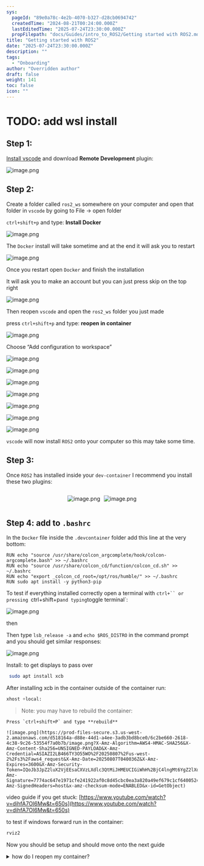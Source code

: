 ```yaml
---
sys:
  pageId: "89e0a78c-4e2b-4070-b327-d28cb0694742"
  createdTime: "2024-08-21T00:24:00.000Z"
  lastEditedTime: "2025-07-24T23:30:00.000Z"
  propFilepath: "docs/Guides/intro_to_ROS2/Getting started with ROS2.md"
title: "Getting started with ROS2"
date: "2025-07-24T23:30:00.000Z"
description: ""
tags:
  - "Onboarding"
author: "Overridden author"
draft: false
weight: 141
toc: false
icon: ""
---
```


# TODO: add wsl install

## Step 1:

[Install vscode](https://code.visualstudio.com/download) and download **Remote Development** plugin:

![image.png](https://prod-files-secure.s3.us-west-2.amazonaws.com/d518164a-d88e-44d1-a4ee-3adb3bd8bce0/efb52993-1881-4a40-b95e-6f020334f022/image.png?X-Amz-Algorithm=AWS4-HMAC-SHA256&X-Amz-Content-Sha256=UNSIGNED-PAYLOAD&X-Amz-Credential=ASIAZI2LB466YK7JYPE5%2F20250807%2Fus-west-2%2Fs3%2Faws4_request&X-Amz-Date=20250807T040027Z&X-Amz-Expires=3600&X-Amz-Security-Token=IQoJb3JpZ2luX2VjEEwaCXVzLXdlc3QtMiJHMEUCIQDSqGE4ZPPOhn4D4ZdJ1gid0zDgI6nK2jyDgBlNN3KorAIgCv7gRJoHRnH6CDq8PVHB%2BzoRLxHYhrXwDwQ4ot8152sqiAQIhf%2F%2F%2F%2F%2F%2F%2F%2F%2F%2FARAAGgw2Mzc0MjMxODM4MDUiDMIEvzjYaJONJKP1HSrcA79MB0NRDwJZsP591vlNwzSRmqaKWnSQCD5Q6jlbXyioocDre4W2myQXDXZy2cYze%2FLocCjz6jrTnVLaXFycdA5F40t9J2nI%2FkNNvI3nF21%2FvGNUwiMrwZarPWk7co1b%2Bm9h5Xba2QruE3GcJ6%2B3sJ2H%2BxNk9MKlS%2Fe4fpGIi5WONm7WpuZinDWYGXoBzJrRWFFnhIf8Za8%2FGuncRtetlKevmFC38XInIJwHEBnKHEGOEtS9p9a92qR4tW72E4drEnfd0m884aGS30BFmq6j4nL4TnPhi9ker93h3G5a0oMcqo0r3DzeCgFLRPKzzVUa5o9cWGl7CinaQcQmfMH42Z7S2Mt%2FLBPvNBteSzuFkkKN1LpSAyOwl1QT9Nb8hpvtw9s3UM0Slb41zg%2Fc6z53%2BX%2F5tRGXWRNtOiGGBT53f1oT35nt%2BCY0bZ%2B%2BpQnSpxunsxMu2fyDkalWL38aW4JDL6KfJsiDUcc3OR6Uk4PloacDsUOWEcbUDoz4%2FnQoXLqMLOHJBgngW%2B0Y%2FoeMVoUt0LF%2Br%2BcBeSv9s5x%2F9r9EhBxVnUOc0OBXFQXIZXFQDXkasWHrTZQbj%2FcKMfuiiP%2FjwdXAc%2F4J5vAQHIM8VSoq9FWhCv%2F%2FZlbzrDdEZQ3SMIbJ0MQGOqUBVm2cEjnZQ6OxQQtB1EHn8ZkNbdiAPD1saZAFlf7Ql7V1IgCP6ryTIvc4jov7hiPGFwZXkGzNr2NwouPA9ACSohzhDijmjMt3G7dY%2BvJl80Iba816pDhAt0pSaMV6GhiGGETVCC3hqGro0rrAkO7bAvIZQzyNMTGjTFjAk2MPp4iE8nyaTmdPeoEuy%2FCBN5zEnbOkq84QKFKMVyUQPTYEfmZA6pp%2B&X-Amz-Signature=e599f727f638be21331733829450d03e64da78eea4a9dd8251f7acdf4ecaec4d&X-Amz-SignedHeaders=host&x-amz-checksum-mode=ENABLED&x-id=GetObject)

## Step 2:

Create a folder called `ros2_ws` somewhere on your computer and open that folder in `vscode` by going to File → open folder 

`ctrl+shift+p` and type: **Install Docker**

![image.png](https://prod-files-secure.s3.us-west-2.amazonaws.com/d518164a-d88e-44d1-a4ee-3adb3bd8bce0/2269dc0e-1cd5-47ff-bceb-c04ad9b2eab0/image.png?X-Amz-Algorithm=AWS4-HMAC-SHA256&X-Amz-Content-Sha256=UNSIGNED-PAYLOAD&X-Amz-Credential=ASIAZI2LB466YK7JYPE5%2F20250807%2Fus-west-2%2Fs3%2Faws4_request&X-Amz-Date=20250807T040027Z&X-Amz-Expires=3600&X-Amz-Security-Token=IQoJb3JpZ2luX2VjEEwaCXVzLXdlc3QtMiJHMEUCIQDSqGE4ZPPOhn4D4ZdJ1gid0zDgI6nK2jyDgBlNN3KorAIgCv7gRJoHRnH6CDq8PVHB%2BzoRLxHYhrXwDwQ4ot8152sqiAQIhf%2F%2F%2F%2F%2F%2F%2F%2F%2F%2FARAAGgw2Mzc0MjMxODM4MDUiDMIEvzjYaJONJKP1HSrcA79MB0NRDwJZsP591vlNwzSRmqaKWnSQCD5Q6jlbXyioocDre4W2myQXDXZy2cYze%2FLocCjz6jrTnVLaXFycdA5F40t9J2nI%2FkNNvI3nF21%2FvGNUwiMrwZarPWk7co1b%2Bm9h5Xba2QruE3GcJ6%2B3sJ2H%2BxNk9MKlS%2Fe4fpGIi5WONm7WpuZinDWYGXoBzJrRWFFnhIf8Za8%2FGuncRtetlKevmFC38XInIJwHEBnKHEGOEtS9p9a92qR4tW72E4drEnfd0m884aGS30BFmq6j4nL4TnPhi9ker93h3G5a0oMcqo0r3DzeCgFLRPKzzVUa5o9cWGl7CinaQcQmfMH42Z7S2Mt%2FLBPvNBteSzuFkkKN1LpSAyOwl1QT9Nb8hpvtw9s3UM0Slb41zg%2Fc6z53%2BX%2F5tRGXWRNtOiGGBT53f1oT35nt%2BCY0bZ%2B%2BpQnSpxunsxMu2fyDkalWL38aW4JDL6KfJsiDUcc3OR6Uk4PloacDsUOWEcbUDoz4%2FnQoXLqMLOHJBgngW%2B0Y%2FoeMVoUt0LF%2Br%2BcBeSv9s5x%2F9r9EhBxVnUOc0OBXFQXIZXFQDXkasWHrTZQbj%2FcKMfuiiP%2FjwdXAc%2F4J5vAQHIM8VSoq9FWhCv%2F%2FZlbzrDdEZQ3SMIbJ0MQGOqUBVm2cEjnZQ6OxQQtB1EHn8ZkNbdiAPD1saZAFlf7Ql7V1IgCP6ryTIvc4jov7hiPGFwZXkGzNr2NwouPA9ACSohzhDijmjMt3G7dY%2BvJl80Iba816pDhAt0pSaMV6GhiGGETVCC3hqGro0rrAkO7bAvIZQzyNMTGjTFjAk2MPp4iE8nyaTmdPeoEuy%2FCBN5zEnbOkq84QKFKMVyUQPTYEfmZA6pp%2B&X-Amz-Signature=8e9d577d447f22e9b09569d70b0b532b19581aec221c5a507efbfeac8eb52962&X-Amz-SignedHeaders=host&x-amz-checksum-mode=ENABLED&x-id=GetObject)

The `Docker` install will take sometime and at the end it will ask you to restart

![image.png](https://prod-files-secure.s3.us-west-2.amazonaws.com/d518164a-d88e-44d1-a4ee-3adb3bd8bce0/ed233f78-be33-4b1f-b89c-9c346c0e961e/image.png?X-Amz-Algorithm=AWS4-HMAC-SHA256&X-Amz-Content-Sha256=UNSIGNED-PAYLOAD&X-Amz-Credential=ASIAZI2LB466YK7JYPE5%2F20250807%2Fus-west-2%2Fs3%2Faws4_request&X-Amz-Date=20250807T040027Z&X-Amz-Expires=3600&X-Amz-Security-Token=IQoJb3JpZ2luX2VjEEwaCXVzLXdlc3QtMiJHMEUCIQDSqGE4ZPPOhn4D4ZdJ1gid0zDgI6nK2jyDgBlNN3KorAIgCv7gRJoHRnH6CDq8PVHB%2BzoRLxHYhrXwDwQ4ot8152sqiAQIhf%2F%2F%2F%2F%2F%2F%2F%2F%2F%2FARAAGgw2Mzc0MjMxODM4MDUiDMIEvzjYaJONJKP1HSrcA79MB0NRDwJZsP591vlNwzSRmqaKWnSQCD5Q6jlbXyioocDre4W2myQXDXZy2cYze%2FLocCjz6jrTnVLaXFycdA5F40t9J2nI%2FkNNvI3nF21%2FvGNUwiMrwZarPWk7co1b%2Bm9h5Xba2QruE3GcJ6%2B3sJ2H%2BxNk9MKlS%2Fe4fpGIi5WONm7WpuZinDWYGXoBzJrRWFFnhIf8Za8%2FGuncRtetlKevmFC38XInIJwHEBnKHEGOEtS9p9a92qR4tW72E4drEnfd0m884aGS30BFmq6j4nL4TnPhi9ker93h3G5a0oMcqo0r3DzeCgFLRPKzzVUa5o9cWGl7CinaQcQmfMH42Z7S2Mt%2FLBPvNBteSzuFkkKN1LpSAyOwl1QT9Nb8hpvtw9s3UM0Slb41zg%2Fc6z53%2BX%2F5tRGXWRNtOiGGBT53f1oT35nt%2BCY0bZ%2B%2BpQnSpxunsxMu2fyDkalWL38aW4JDL6KfJsiDUcc3OR6Uk4PloacDsUOWEcbUDoz4%2FnQoXLqMLOHJBgngW%2B0Y%2FoeMVoUt0LF%2Br%2BcBeSv9s5x%2F9r9EhBxVnUOc0OBXFQXIZXFQDXkasWHrTZQbj%2FcKMfuiiP%2FjwdXAc%2F4J5vAQHIM8VSoq9FWhCv%2F%2FZlbzrDdEZQ3SMIbJ0MQGOqUBVm2cEjnZQ6OxQQtB1EHn8ZkNbdiAPD1saZAFlf7Ql7V1IgCP6ryTIvc4jov7hiPGFwZXkGzNr2NwouPA9ACSohzhDijmjMt3G7dY%2BvJl80Iba816pDhAt0pSaMV6GhiGGETVCC3hqGro0rrAkO7bAvIZQzyNMTGjTFjAk2MPp4iE8nyaTmdPeoEuy%2FCBN5zEnbOkq84QKFKMVyUQPTYEfmZA6pp%2B&X-Amz-Signature=34eba9b9480735f8eda6e2a5e3e252c7091f0493c7d350662e9df4bb67d080a9&X-Amz-SignedHeaders=host&x-amz-checksum-mode=ENABLED&x-id=GetObject)

Once you restart open `Docker` and finish the installation

It will ask you to make an account but you can just press skip on the top right

![image.png](https://prod-files-secure.s3.us-west-2.amazonaws.com/d518164a-d88e-44d1-a4ee-3adb3bd8bce0/21010ad9-1659-4fd9-9f59-9932a09b2a3d/image.png?X-Amz-Algorithm=AWS4-HMAC-SHA256&X-Amz-Content-Sha256=UNSIGNED-PAYLOAD&X-Amz-Credential=ASIAZI2LB466YK7JYPE5%2F20250807%2Fus-west-2%2Fs3%2Faws4_request&X-Amz-Date=20250807T040027Z&X-Amz-Expires=3600&X-Amz-Security-Token=IQoJb3JpZ2luX2VjEEwaCXVzLXdlc3QtMiJHMEUCIQDSqGE4ZPPOhn4D4ZdJ1gid0zDgI6nK2jyDgBlNN3KorAIgCv7gRJoHRnH6CDq8PVHB%2BzoRLxHYhrXwDwQ4ot8152sqiAQIhf%2F%2F%2F%2F%2F%2F%2F%2F%2F%2FARAAGgw2Mzc0MjMxODM4MDUiDMIEvzjYaJONJKP1HSrcA79MB0NRDwJZsP591vlNwzSRmqaKWnSQCD5Q6jlbXyioocDre4W2myQXDXZy2cYze%2FLocCjz6jrTnVLaXFycdA5F40t9J2nI%2FkNNvI3nF21%2FvGNUwiMrwZarPWk7co1b%2Bm9h5Xba2QruE3GcJ6%2B3sJ2H%2BxNk9MKlS%2Fe4fpGIi5WONm7WpuZinDWYGXoBzJrRWFFnhIf8Za8%2FGuncRtetlKevmFC38XInIJwHEBnKHEGOEtS9p9a92qR4tW72E4drEnfd0m884aGS30BFmq6j4nL4TnPhi9ker93h3G5a0oMcqo0r3DzeCgFLRPKzzVUa5o9cWGl7CinaQcQmfMH42Z7S2Mt%2FLBPvNBteSzuFkkKN1LpSAyOwl1QT9Nb8hpvtw9s3UM0Slb41zg%2Fc6z53%2BX%2F5tRGXWRNtOiGGBT53f1oT35nt%2BCY0bZ%2B%2BpQnSpxunsxMu2fyDkalWL38aW4JDL6KfJsiDUcc3OR6Uk4PloacDsUOWEcbUDoz4%2FnQoXLqMLOHJBgngW%2B0Y%2FoeMVoUt0LF%2Br%2BcBeSv9s5x%2F9r9EhBxVnUOc0OBXFQXIZXFQDXkasWHrTZQbj%2FcKMfuiiP%2FjwdXAc%2F4J5vAQHIM8VSoq9FWhCv%2F%2FZlbzrDdEZQ3SMIbJ0MQGOqUBVm2cEjnZQ6OxQQtB1EHn8ZkNbdiAPD1saZAFlf7Ql7V1IgCP6ryTIvc4jov7hiPGFwZXkGzNr2NwouPA9ACSohzhDijmjMt3G7dY%2BvJl80Iba816pDhAt0pSaMV6GhiGGETVCC3hqGro0rrAkO7bAvIZQzyNMTGjTFjAk2MPp4iE8nyaTmdPeoEuy%2FCBN5zEnbOkq84QKFKMVyUQPTYEfmZA6pp%2B&X-Amz-Signature=1540ce8c923e06e257d25d5a511fdf7ac69c94bafec649724b1e977f3b5b585e&X-Amz-SignedHeaders=host&x-amz-checksum-mode=ENABLED&x-id=GetObject)

Then reopen `vscode` and open the `ros2_ws` folder you just made

press `ctrl+shift+p` and type: **reopen in container**

![image.png](https://prod-files-secure.s3.us-west-2.amazonaws.com/d518164a-d88e-44d1-a4ee-3adb3bd8bce0/4e93b8c2-41ad-488c-8095-c74205196118/image.png?X-Amz-Algorithm=AWS4-HMAC-SHA256&X-Amz-Content-Sha256=UNSIGNED-PAYLOAD&X-Amz-Credential=ASIAZI2LB466YK7JYPE5%2F20250807%2Fus-west-2%2Fs3%2Faws4_request&X-Amz-Date=20250807T040027Z&X-Amz-Expires=3600&X-Amz-Security-Token=IQoJb3JpZ2luX2VjEEwaCXVzLXdlc3QtMiJHMEUCIQDSqGE4ZPPOhn4D4ZdJ1gid0zDgI6nK2jyDgBlNN3KorAIgCv7gRJoHRnH6CDq8PVHB%2BzoRLxHYhrXwDwQ4ot8152sqiAQIhf%2F%2F%2F%2F%2F%2F%2F%2F%2F%2FARAAGgw2Mzc0MjMxODM4MDUiDMIEvzjYaJONJKP1HSrcA79MB0NRDwJZsP591vlNwzSRmqaKWnSQCD5Q6jlbXyioocDre4W2myQXDXZy2cYze%2FLocCjz6jrTnVLaXFycdA5F40t9J2nI%2FkNNvI3nF21%2FvGNUwiMrwZarPWk7co1b%2Bm9h5Xba2QruE3GcJ6%2B3sJ2H%2BxNk9MKlS%2Fe4fpGIi5WONm7WpuZinDWYGXoBzJrRWFFnhIf8Za8%2FGuncRtetlKevmFC38XInIJwHEBnKHEGOEtS9p9a92qR4tW72E4drEnfd0m884aGS30BFmq6j4nL4TnPhi9ker93h3G5a0oMcqo0r3DzeCgFLRPKzzVUa5o9cWGl7CinaQcQmfMH42Z7S2Mt%2FLBPvNBteSzuFkkKN1LpSAyOwl1QT9Nb8hpvtw9s3UM0Slb41zg%2Fc6z53%2BX%2F5tRGXWRNtOiGGBT53f1oT35nt%2BCY0bZ%2B%2BpQnSpxunsxMu2fyDkalWL38aW4JDL6KfJsiDUcc3OR6Uk4PloacDsUOWEcbUDoz4%2FnQoXLqMLOHJBgngW%2B0Y%2FoeMVoUt0LF%2Br%2BcBeSv9s5x%2F9r9EhBxVnUOc0OBXFQXIZXFQDXkasWHrTZQbj%2FcKMfuiiP%2FjwdXAc%2F4J5vAQHIM8VSoq9FWhCv%2F%2FZlbzrDdEZQ3SMIbJ0MQGOqUBVm2cEjnZQ6OxQQtB1EHn8ZkNbdiAPD1saZAFlf7Ql7V1IgCP6ryTIvc4jov7hiPGFwZXkGzNr2NwouPA9ACSohzhDijmjMt3G7dY%2BvJl80Iba816pDhAt0pSaMV6GhiGGETVCC3hqGro0rrAkO7bAvIZQzyNMTGjTFjAk2MPp4iE8nyaTmdPeoEuy%2FCBN5zEnbOkq84QKFKMVyUQPTYEfmZA6pp%2B&X-Amz-Signature=9b5e9ac9376ed510d38558b5eba68eb5ae860fb4ec9c5649e1015427776399a9&X-Amz-SignedHeaders=host&x-amz-checksum-mode=ENABLED&x-id=GetObject)

Choose “Add configuration to workspace”

![image.png](https://prod-files-secure.s3.us-west-2.amazonaws.com/d518164a-d88e-44d1-a4ee-3adb3bd8bce0/9560b282-5060-4989-ba37-97e7b2c22476/image.png?X-Amz-Algorithm=AWS4-HMAC-SHA256&X-Amz-Content-Sha256=UNSIGNED-PAYLOAD&X-Amz-Credential=ASIAZI2LB466YK7JYPE5%2F20250807%2Fus-west-2%2Fs3%2Faws4_request&X-Amz-Date=20250807T040027Z&X-Amz-Expires=3600&X-Amz-Security-Token=IQoJb3JpZ2luX2VjEEwaCXVzLXdlc3QtMiJHMEUCIQDSqGE4ZPPOhn4D4ZdJ1gid0zDgI6nK2jyDgBlNN3KorAIgCv7gRJoHRnH6CDq8PVHB%2BzoRLxHYhrXwDwQ4ot8152sqiAQIhf%2F%2F%2F%2F%2F%2F%2F%2F%2F%2FARAAGgw2Mzc0MjMxODM4MDUiDMIEvzjYaJONJKP1HSrcA79MB0NRDwJZsP591vlNwzSRmqaKWnSQCD5Q6jlbXyioocDre4W2myQXDXZy2cYze%2FLocCjz6jrTnVLaXFycdA5F40t9J2nI%2FkNNvI3nF21%2FvGNUwiMrwZarPWk7co1b%2Bm9h5Xba2QruE3GcJ6%2B3sJ2H%2BxNk9MKlS%2Fe4fpGIi5WONm7WpuZinDWYGXoBzJrRWFFnhIf8Za8%2FGuncRtetlKevmFC38XInIJwHEBnKHEGOEtS9p9a92qR4tW72E4drEnfd0m884aGS30BFmq6j4nL4TnPhi9ker93h3G5a0oMcqo0r3DzeCgFLRPKzzVUa5o9cWGl7CinaQcQmfMH42Z7S2Mt%2FLBPvNBteSzuFkkKN1LpSAyOwl1QT9Nb8hpvtw9s3UM0Slb41zg%2Fc6z53%2BX%2F5tRGXWRNtOiGGBT53f1oT35nt%2BCY0bZ%2B%2BpQnSpxunsxMu2fyDkalWL38aW4JDL6KfJsiDUcc3OR6Uk4PloacDsUOWEcbUDoz4%2FnQoXLqMLOHJBgngW%2B0Y%2FoeMVoUt0LF%2Br%2BcBeSv9s5x%2F9r9EhBxVnUOc0OBXFQXIZXFQDXkasWHrTZQbj%2FcKMfuiiP%2FjwdXAc%2F4J5vAQHIM8VSoq9FWhCv%2F%2FZlbzrDdEZQ3SMIbJ0MQGOqUBVm2cEjnZQ6OxQQtB1EHn8ZkNbdiAPD1saZAFlf7Ql7V1IgCP6ryTIvc4jov7hiPGFwZXkGzNr2NwouPA9ACSohzhDijmjMt3G7dY%2BvJl80Iba816pDhAt0pSaMV6GhiGGETVCC3hqGro0rrAkO7bAvIZQzyNMTGjTFjAk2MPp4iE8nyaTmdPeoEuy%2FCBN5zEnbOkq84QKFKMVyUQPTYEfmZA6pp%2B&X-Amz-Signature=52437e0dd3bf72efc5c0fb090877256ef5cbe2ab6b4a660fac5813aa846990d1&X-Amz-SignedHeaders=host&x-amz-checksum-mode=ENABLED&x-id=GetObject)

![image.png](https://prod-files-secure.s3.us-west-2.amazonaws.com/d518164a-d88e-44d1-a4ee-3adb3bd8bce0/2ee63f81-886b-48e8-a553-dc6e5eac99e4/image.png?X-Amz-Algorithm=AWS4-HMAC-SHA256&X-Amz-Content-Sha256=UNSIGNED-PAYLOAD&X-Amz-Credential=ASIAZI2LB466YK7JYPE5%2F20250807%2Fus-west-2%2Fs3%2Faws4_request&X-Amz-Date=20250807T040027Z&X-Amz-Expires=3600&X-Amz-Security-Token=IQoJb3JpZ2luX2VjEEwaCXVzLXdlc3QtMiJHMEUCIQDSqGE4ZPPOhn4D4ZdJ1gid0zDgI6nK2jyDgBlNN3KorAIgCv7gRJoHRnH6CDq8PVHB%2BzoRLxHYhrXwDwQ4ot8152sqiAQIhf%2F%2F%2F%2F%2F%2F%2F%2F%2F%2FARAAGgw2Mzc0MjMxODM4MDUiDMIEvzjYaJONJKP1HSrcA79MB0NRDwJZsP591vlNwzSRmqaKWnSQCD5Q6jlbXyioocDre4W2myQXDXZy2cYze%2FLocCjz6jrTnVLaXFycdA5F40t9J2nI%2FkNNvI3nF21%2FvGNUwiMrwZarPWk7co1b%2Bm9h5Xba2QruE3GcJ6%2B3sJ2H%2BxNk9MKlS%2Fe4fpGIi5WONm7WpuZinDWYGXoBzJrRWFFnhIf8Za8%2FGuncRtetlKevmFC38XInIJwHEBnKHEGOEtS9p9a92qR4tW72E4drEnfd0m884aGS30BFmq6j4nL4TnPhi9ker93h3G5a0oMcqo0r3DzeCgFLRPKzzVUa5o9cWGl7CinaQcQmfMH42Z7S2Mt%2FLBPvNBteSzuFkkKN1LpSAyOwl1QT9Nb8hpvtw9s3UM0Slb41zg%2Fc6z53%2BX%2F5tRGXWRNtOiGGBT53f1oT35nt%2BCY0bZ%2B%2BpQnSpxunsxMu2fyDkalWL38aW4JDL6KfJsiDUcc3OR6Uk4PloacDsUOWEcbUDoz4%2FnQoXLqMLOHJBgngW%2B0Y%2FoeMVoUt0LF%2Br%2BcBeSv9s5x%2F9r9EhBxVnUOc0OBXFQXIZXFQDXkasWHrTZQbj%2FcKMfuiiP%2FjwdXAc%2F4J5vAQHIM8VSoq9FWhCv%2F%2FZlbzrDdEZQ3SMIbJ0MQGOqUBVm2cEjnZQ6OxQQtB1EHn8ZkNbdiAPD1saZAFlf7Ql7V1IgCP6ryTIvc4jov7hiPGFwZXkGzNr2NwouPA9ACSohzhDijmjMt3G7dY%2BvJl80Iba816pDhAt0pSaMV6GhiGGETVCC3hqGro0rrAkO7bAvIZQzyNMTGjTFjAk2MPp4iE8nyaTmdPeoEuy%2FCBN5zEnbOkq84QKFKMVyUQPTYEfmZA6pp%2B&X-Amz-Signature=2e3cb404f689fb99be1ff3698c62b6f465ec3bb894e071d74006b2f8e0d103f1&X-Amz-SignedHeaders=host&x-amz-checksum-mode=ENABLED&x-id=GetObject)

![image.png](https://prod-files-secure.s3.us-west-2.amazonaws.com/d518164a-d88e-44d1-a4ee-3adb3bd8bce0/e0fd626c-c8b6-4b2c-95d1-fa4c26514504/image.png?X-Amz-Algorithm=AWS4-HMAC-SHA256&X-Amz-Content-Sha256=UNSIGNED-PAYLOAD&X-Amz-Credential=ASIAZI2LB466YK7JYPE5%2F20250807%2Fus-west-2%2Fs3%2Faws4_request&X-Amz-Date=20250807T040027Z&X-Amz-Expires=3600&X-Amz-Security-Token=IQoJb3JpZ2luX2VjEEwaCXVzLXdlc3QtMiJHMEUCIQDSqGE4ZPPOhn4D4ZdJ1gid0zDgI6nK2jyDgBlNN3KorAIgCv7gRJoHRnH6CDq8PVHB%2BzoRLxHYhrXwDwQ4ot8152sqiAQIhf%2F%2F%2F%2F%2F%2F%2F%2F%2F%2FARAAGgw2Mzc0MjMxODM4MDUiDMIEvzjYaJONJKP1HSrcA79MB0NRDwJZsP591vlNwzSRmqaKWnSQCD5Q6jlbXyioocDre4W2myQXDXZy2cYze%2FLocCjz6jrTnVLaXFycdA5F40t9J2nI%2FkNNvI3nF21%2FvGNUwiMrwZarPWk7co1b%2Bm9h5Xba2QruE3GcJ6%2B3sJ2H%2BxNk9MKlS%2Fe4fpGIi5WONm7WpuZinDWYGXoBzJrRWFFnhIf8Za8%2FGuncRtetlKevmFC38XInIJwHEBnKHEGOEtS9p9a92qR4tW72E4drEnfd0m884aGS30BFmq6j4nL4TnPhi9ker93h3G5a0oMcqo0r3DzeCgFLRPKzzVUa5o9cWGl7CinaQcQmfMH42Z7S2Mt%2FLBPvNBteSzuFkkKN1LpSAyOwl1QT9Nb8hpvtw9s3UM0Slb41zg%2Fc6z53%2BX%2F5tRGXWRNtOiGGBT53f1oT35nt%2BCY0bZ%2B%2BpQnSpxunsxMu2fyDkalWL38aW4JDL6KfJsiDUcc3OR6Uk4PloacDsUOWEcbUDoz4%2FnQoXLqMLOHJBgngW%2B0Y%2FoeMVoUt0LF%2Br%2BcBeSv9s5x%2F9r9EhBxVnUOc0OBXFQXIZXFQDXkasWHrTZQbj%2FcKMfuiiP%2FjwdXAc%2F4J5vAQHIM8VSoq9FWhCv%2F%2FZlbzrDdEZQ3SMIbJ0MQGOqUBVm2cEjnZQ6OxQQtB1EHn8ZkNbdiAPD1saZAFlf7Ql7V1IgCP6ryTIvc4jov7hiPGFwZXkGzNr2NwouPA9ACSohzhDijmjMt3G7dY%2BvJl80Iba816pDhAt0pSaMV6GhiGGETVCC3hqGro0rrAkO7bAvIZQzyNMTGjTFjAk2MPp4iE8nyaTmdPeoEuy%2FCBN5zEnbOkq84QKFKMVyUQPTYEfmZA6pp%2B&X-Amz-Signature=1fdd2748d5e33ad07d3696681401fcb18be73bc0054bc071360496ad4f661537&X-Amz-SignedHeaders=host&x-amz-checksum-mode=ENABLED&x-id=GetObject)

![image.png](https://prod-files-secure.s3.us-west-2.amazonaws.com/d518164a-d88e-44d1-a4ee-3adb3bd8bce0/a2e13f50-d2ab-4719-a4c2-7ced634bfc9d/image.png?X-Amz-Algorithm=AWS4-HMAC-SHA256&X-Amz-Content-Sha256=UNSIGNED-PAYLOAD&X-Amz-Credential=ASIAZI2LB466YK7JYPE5%2F20250807%2Fus-west-2%2Fs3%2Faws4_request&X-Amz-Date=20250807T040027Z&X-Amz-Expires=3600&X-Amz-Security-Token=IQoJb3JpZ2luX2VjEEwaCXVzLXdlc3QtMiJHMEUCIQDSqGE4ZPPOhn4D4ZdJ1gid0zDgI6nK2jyDgBlNN3KorAIgCv7gRJoHRnH6CDq8PVHB%2BzoRLxHYhrXwDwQ4ot8152sqiAQIhf%2F%2F%2F%2F%2F%2F%2F%2F%2F%2FARAAGgw2Mzc0MjMxODM4MDUiDMIEvzjYaJONJKP1HSrcA79MB0NRDwJZsP591vlNwzSRmqaKWnSQCD5Q6jlbXyioocDre4W2myQXDXZy2cYze%2FLocCjz6jrTnVLaXFycdA5F40t9J2nI%2FkNNvI3nF21%2FvGNUwiMrwZarPWk7co1b%2Bm9h5Xba2QruE3GcJ6%2B3sJ2H%2BxNk9MKlS%2Fe4fpGIi5WONm7WpuZinDWYGXoBzJrRWFFnhIf8Za8%2FGuncRtetlKevmFC38XInIJwHEBnKHEGOEtS9p9a92qR4tW72E4drEnfd0m884aGS30BFmq6j4nL4TnPhi9ker93h3G5a0oMcqo0r3DzeCgFLRPKzzVUa5o9cWGl7CinaQcQmfMH42Z7S2Mt%2FLBPvNBteSzuFkkKN1LpSAyOwl1QT9Nb8hpvtw9s3UM0Slb41zg%2Fc6z53%2BX%2F5tRGXWRNtOiGGBT53f1oT35nt%2BCY0bZ%2B%2BpQnSpxunsxMu2fyDkalWL38aW4JDL6KfJsiDUcc3OR6Uk4PloacDsUOWEcbUDoz4%2FnQoXLqMLOHJBgngW%2B0Y%2FoeMVoUt0LF%2Br%2BcBeSv9s5x%2F9r9EhBxVnUOc0OBXFQXIZXFQDXkasWHrTZQbj%2FcKMfuiiP%2FjwdXAc%2F4J5vAQHIM8VSoq9FWhCv%2F%2FZlbzrDdEZQ3SMIbJ0MQGOqUBVm2cEjnZQ6OxQQtB1EHn8ZkNbdiAPD1saZAFlf7Ql7V1IgCP6ryTIvc4jov7hiPGFwZXkGzNr2NwouPA9ACSohzhDijmjMt3G7dY%2BvJl80Iba816pDhAt0pSaMV6GhiGGETVCC3hqGro0rrAkO7bAvIZQzyNMTGjTFjAk2MPp4iE8nyaTmdPeoEuy%2FCBN5zEnbOkq84QKFKMVyUQPTYEfmZA6pp%2B&X-Amz-Signature=f7c96331ae0195c166faa6d1f09adf2131333794c0e232328d9210835d3d17d4&X-Amz-SignedHeaders=host&x-amz-checksum-mode=ENABLED&x-id=GetObject)

![image.png](https://prod-files-secure.s3.us-west-2.amazonaws.com/d518164a-d88e-44d1-a4ee-3adb3bd8bce0/6cc478ad-aaba-4bf7-9fcc-403277ab896c/image.png?X-Amz-Algorithm=AWS4-HMAC-SHA256&X-Amz-Content-Sha256=UNSIGNED-PAYLOAD&X-Amz-Credential=ASIAZI2LB466YK7JYPE5%2F20250807%2Fus-west-2%2Fs3%2Faws4_request&X-Amz-Date=20250807T040027Z&X-Amz-Expires=3600&X-Amz-Security-Token=IQoJb3JpZ2luX2VjEEwaCXVzLXdlc3QtMiJHMEUCIQDSqGE4ZPPOhn4D4ZdJ1gid0zDgI6nK2jyDgBlNN3KorAIgCv7gRJoHRnH6CDq8PVHB%2BzoRLxHYhrXwDwQ4ot8152sqiAQIhf%2F%2F%2F%2F%2F%2F%2F%2F%2F%2FARAAGgw2Mzc0MjMxODM4MDUiDMIEvzjYaJONJKP1HSrcA79MB0NRDwJZsP591vlNwzSRmqaKWnSQCD5Q6jlbXyioocDre4W2myQXDXZy2cYze%2FLocCjz6jrTnVLaXFycdA5F40t9J2nI%2FkNNvI3nF21%2FvGNUwiMrwZarPWk7co1b%2Bm9h5Xba2QruE3GcJ6%2B3sJ2H%2BxNk9MKlS%2Fe4fpGIi5WONm7WpuZinDWYGXoBzJrRWFFnhIf8Za8%2FGuncRtetlKevmFC38XInIJwHEBnKHEGOEtS9p9a92qR4tW72E4drEnfd0m884aGS30BFmq6j4nL4TnPhi9ker93h3G5a0oMcqo0r3DzeCgFLRPKzzVUa5o9cWGl7CinaQcQmfMH42Z7S2Mt%2FLBPvNBteSzuFkkKN1LpSAyOwl1QT9Nb8hpvtw9s3UM0Slb41zg%2Fc6z53%2BX%2F5tRGXWRNtOiGGBT53f1oT35nt%2BCY0bZ%2B%2BpQnSpxunsxMu2fyDkalWL38aW4JDL6KfJsiDUcc3OR6Uk4PloacDsUOWEcbUDoz4%2FnQoXLqMLOHJBgngW%2B0Y%2FoeMVoUt0LF%2Br%2BcBeSv9s5x%2F9r9EhBxVnUOc0OBXFQXIZXFQDXkasWHrTZQbj%2FcKMfuiiP%2FjwdXAc%2F4J5vAQHIM8VSoq9FWhCv%2F%2FZlbzrDdEZQ3SMIbJ0MQGOqUBVm2cEjnZQ6OxQQtB1EHn8ZkNbdiAPD1saZAFlf7Ql7V1IgCP6ryTIvc4jov7hiPGFwZXkGzNr2NwouPA9ACSohzhDijmjMt3G7dY%2BvJl80Iba816pDhAt0pSaMV6GhiGGETVCC3hqGro0rrAkO7bAvIZQzyNMTGjTFjAk2MPp4iE8nyaTmdPeoEuy%2FCBN5zEnbOkq84QKFKMVyUQPTYEfmZA6pp%2B&X-Amz-Signature=c19349b91bab6420597710f17fbb00ca08b93caede920f48d9e6d90f9adc42dc&X-Amz-SignedHeaders=host&x-amz-checksum-mode=ENABLED&x-id=GetObject)

![image.png](https://prod-files-secure.s3.us-west-2.amazonaws.com/d518164a-d88e-44d1-a4ee-3adb3bd8bce0/53255b28-f75e-430f-b9e3-c0ac8577e42b/image.png?X-Amz-Algorithm=AWS4-HMAC-SHA256&X-Amz-Content-Sha256=UNSIGNED-PAYLOAD&X-Amz-Credential=ASIAZI2LB466YK7JYPE5%2F20250807%2Fus-west-2%2Fs3%2Faws4_request&X-Amz-Date=20250807T040027Z&X-Amz-Expires=3600&X-Amz-Security-Token=IQoJb3JpZ2luX2VjEEwaCXVzLXdlc3QtMiJHMEUCIQDSqGE4ZPPOhn4D4ZdJ1gid0zDgI6nK2jyDgBlNN3KorAIgCv7gRJoHRnH6CDq8PVHB%2BzoRLxHYhrXwDwQ4ot8152sqiAQIhf%2F%2F%2F%2F%2F%2F%2F%2F%2F%2FARAAGgw2Mzc0MjMxODM4MDUiDMIEvzjYaJONJKP1HSrcA79MB0NRDwJZsP591vlNwzSRmqaKWnSQCD5Q6jlbXyioocDre4W2myQXDXZy2cYze%2FLocCjz6jrTnVLaXFycdA5F40t9J2nI%2FkNNvI3nF21%2FvGNUwiMrwZarPWk7co1b%2Bm9h5Xba2QruE3GcJ6%2B3sJ2H%2BxNk9MKlS%2Fe4fpGIi5WONm7WpuZinDWYGXoBzJrRWFFnhIf8Za8%2FGuncRtetlKevmFC38XInIJwHEBnKHEGOEtS9p9a92qR4tW72E4drEnfd0m884aGS30BFmq6j4nL4TnPhi9ker93h3G5a0oMcqo0r3DzeCgFLRPKzzVUa5o9cWGl7CinaQcQmfMH42Z7S2Mt%2FLBPvNBteSzuFkkKN1LpSAyOwl1QT9Nb8hpvtw9s3UM0Slb41zg%2Fc6z53%2BX%2F5tRGXWRNtOiGGBT53f1oT35nt%2BCY0bZ%2B%2BpQnSpxunsxMu2fyDkalWL38aW4JDL6KfJsiDUcc3OR6Uk4PloacDsUOWEcbUDoz4%2FnQoXLqMLOHJBgngW%2B0Y%2FoeMVoUt0LF%2Br%2BcBeSv9s5x%2F9r9EhBxVnUOc0OBXFQXIZXFQDXkasWHrTZQbj%2FcKMfuiiP%2FjwdXAc%2F4J5vAQHIM8VSoq9FWhCv%2F%2FZlbzrDdEZQ3SMIbJ0MQGOqUBVm2cEjnZQ6OxQQtB1EHn8ZkNbdiAPD1saZAFlf7Ql7V1IgCP6ryTIvc4jov7hiPGFwZXkGzNr2NwouPA9ACSohzhDijmjMt3G7dY%2BvJl80Iba816pDhAt0pSaMV6GhiGGETVCC3hqGro0rrAkO7bAvIZQzyNMTGjTFjAk2MPp4iE8nyaTmdPeoEuy%2FCBN5zEnbOkq84QKFKMVyUQPTYEfmZA6pp%2B&X-Amz-Signature=b12dc684ce0c91066583fa587384b47acbf0440d70d336ad4b4188034a127bb5&X-Amz-SignedHeaders=host&x-amz-checksum-mode=ENABLED&x-id=GetObject)

![image.png](https://prod-files-secure.s3.us-west-2.amazonaws.com/d518164a-d88e-44d1-a4ee-3adb3bd8bce0/7c562767-5af9-4ffb-97d1-327bcdf4ee00/image.png?X-Amz-Algorithm=AWS4-HMAC-SHA256&X-Amz-Content-Sha256=UNSIGNED-PAYLOAD&X-Amz-Credential=ASIAZI2LB466YK7JYPE5%2F20250807%2Fus-west-2%2Fs3%2Faws4_request&X-Amz-Date=20250807T040027Z&X-Amz-Expires=3600&X-Amz-Security-Token=IQoJb3JpZ2luX2VjEEwaCXVzLXdlc3QtMiJHMEUCIQDSqGE4ZPPOhn4D4ZdJ1gid0zDgI6nK2jyDgBlNN3KorAIgCv7gRJoHRnH6CDq8PVHB%2BzoRLxHYhrXwDwQ4ot8152sqiAQIhf%2F%2F%2F%2F%2F%2F%2F%2F%2F%2FARAAGgw2Mzc0MjMxODM4MDUiDMIEvzjYaJONJKP1HSrcA79MB0NRDwJZsP591vlNwzSRmqaKWnSQCD5Q6jlbXyioocDre4W2myQXDXZy2cYze%2FLocCjz6jrTnVLaXFycdA5F40t9J2nI%2FkNNvI3nF21%2FvGNUwiMrwZarPWk7co1b%2Bm9h5Xba2QruE3GcJ6%2B3sJ2H%2BxNk9MKlS%2Fe4fpGIi5WONm7WpuZinDWYGXoBzJrRWFFnhIf8Za8%2FGuncRtetlKevmFC38XInIJwHEBnKHEGOEtS9p9a92qR4tW72E4drEnfd0m884aGS30BFmq6j4nL4TnPhi9ker93h3G5a0oMcqo0r3DzeCgFLRPKzzVUa5o9cWGl7CinaQcQmfMH42Z7S2Mt%2FLBPvNBteSzuFkkKN1LpSAyOwl1QT9Nb8hpvtw9s3UM0Slb41zg%2Fc6z53%2BX%2F5tRGXWRNtOiGGBT53f1oT35nt%2BCY0bZ%2B%2BpQnSpxunsxMu2fyDkalWL38aW4JDL6KfJsiDUcc3OR6Uk4PloacDsUOWEcbUDoz4%2FnQoXLqMLOHJBgngW%2B0Y%2FoeMVoUt0LF%2Br%2BcBeSv9s5x%2F9r9EhBxVnUOc0OBXFQXIZXFQDXkasWHrTZQbj%2FcKMfuiiP%2FjwdXAc%2F4J5vAQHIM8VSoq9FWhCv%2F%2FZlbzrDdEZQ3SMIbJ0MQGOqUBVm2cEjnZQ6OxQQtB1EHn8ZkNbdiAPD1saZAFlf7Ql7V1IgCP6ryTIvc4jov7hiPGFwZXkGzNr2NwouPA9ACSohzhDijmjMt3G7dY%2BvJl80Iba816pDhAt0pSaMV6GhiGGETVCC3hqGro0rrAkO7bAvIZQzyNMTGjTFjAk2MPp4iE8nyaTmdPeoEuy%2FCBN5zEnbOkq84QKFKMVyUQPTYEfmZA6pp%2B&X-Amz-Signature=268238349ad44c94793a2332aff78e54c113284986eb4d9a3c4d87a53f87a28b&X-Amz-SignedHeaders=host&x-amz-checksum-mode=ENABLED&x-id=GetObject)

`vscode` will now install `ROS2` onto your computer so this may take some time.

## Step 3:

Once `ROS2` has installed inside your `dev-container` I recommend you install these two plugins:

<div style="display: flex;flex-direction: row; column-gap:10px; max-width: 630px;justify-content: center;">
<div>

![image.png](https://prod-files-secure.s3.us-west-2.amazonaws.com/d518164a-d88e-44d1-a4ee-3adb3bd8bce0/3fc3d550-5a54-4ba1-ba6b-faa01cdb7369/image.png?X-Amz-Algorithm=AWS4-HMAC-SHA256&X-Amz-Content-Sha256=UNSIGNED-PAYLOAD&X-Amz-Credential=ASIAZI2LB466UFJKPR7S%2F20250807%2Fus-west-2%2Fs3%2Faws4_request&X-Amz-Date=20250807T040034Z&X-Amz-Expires=3600&X-Amz-Security-Token=IQoJb3JpZ2luX2VjEEwaCXVzLXdlc3QtMiJHMEUCIQDZzNTETh0bS2vNk3KeMgKpWSFtimcodzyIrt15HNAf6QIgDClAZO8PZI4hsdpJjb%2ByjGgYNnaYcmOKdmv1zeaTgfsqiAQIhf%2F%2F%2F%2F%2F%2F%2F%2F%2F%2FARAAGgw2Mzc0MjMxODM4MDUiDNd%2FV0E4qTu6fc2LnircA0y6l6x3L%2BGyO9Hz8qyuZcBnYZpB77Pz2E25xA9BV6xI578GT%2BQLJDWZHFgNqF3xX3t20E5xKagD23AlxykIszZQn4Y4prtPzBc5qcDczqkDg2uuGmDQmBexUAnbT2sCmNTCtRk%2FXVPEw%2Fcp4pAta4UIhNS3TmGvCGCCujs2UKl4iqBtowuNfNhDW2lyqElPdErJW0z%2FIXgzLkxLmKU7k0TxcbHFSb80dqmPWH7S%2FecBm55%2B978ifBG6ogYi3ke3QAjAGLf%2B19PIZYQl9l3yxP%2FWP5682ce2qRnWgs5XMvLv0aQ3rIhZnuG7PTGS5fnoDHSEfGJpS8R3n%2BU%2BuuI1ag0QZTs0b0rNiX9lN8x2yCRPfbB2g4oFCE1RSBtDVuX4Sofe5C%2BYvEqdTiSZNadkTIk7YIHiuUj5C0ZhdkLJCzlRvXZugYuq5NQFkCYepTHpdjbY9z%2FoetFZw4cYORYYergIPcsPVNiLP6lMqAaaI8%2FJAP8%2BGxWhCqiaGFQNwCYm1Sj9U4XtQHz4wF6%2F3vlVHT3CRlejyOogP194%2FS0a%2FPqX3msa4RDNOxKaRbuD19mFJGSj2ELrReFFabHObBtrCmKiZF5pg9W2LfPzp1DvT%2Fsr5VkO%2FUC3ROsODAFEMK%2FI0MQGOqUBqIpWNP%2B%2BJaonOr9TRDJSd6d5V369nPBwhZ%2FKEvnzmlWvHlsus%2BpJjsbdgt5muxBfW4lUvWj2VnilIXutABkczLKw9sxE0MH%2BW%2FApZ93Q2uN8gzMoziW3QF9mGHYhaUnkM5xYS4IrNDvJ8fSvVTfbVrnLnMP5RntykFSzbZmNXH4XownIL%2Ff6pqCmc%2Bt3P7pZvM7O7S8yO39Jh%2B30wS6E5NDOtJcp&X-Amz-Signature=8777cd43cd31774f2a993f73fd3fae7893fa7425e48b7b807c690a2cf8b2d8c2&X-Amz-SignedHeaders=host&x-amz-checksum-mode=ENABLED&x-id=GetObject)

</div>
<div>

![image.png](https://prod-files-secure.s3.us-west-2.amazonaws.com/d518164a-d88e-44d1-a4ee-3adb3bd8bce0/d994cc66-13c2-4093-a5a3-f84cf4601a82/image.png?X-Amz-Algorithm=AWS4-HMAC-SHA256&X-Amz-Content-Sha256=UNSIGNED-PAYLOAD&X-Amz-Credential=ASIAZI2LB4667DAE4D4L%2F20250807%2Fus-west-2%2Fs3%2Faws4_request&X-Amz-Date=20250807T040035Z&X-Amz-Expires=3600&X-Amz-Security-Token=IQoJb3JpZ2luX2VjEEwaCXVzLXdlc3QtMiJHMEUCIQDZskQK8JvIPNhxZBao%2BmgKm1iIYi6OrVbS%2BqY9tCu5sgIgT4ZZGzev7JQrxjSFWPwB6oC4IkWM9sSYDCfNfX1JWzQqiAQIhf%2F%2F%2F%2F%2F%2F%2F%2F%2F%2FARAAGgw2Mzc0MjMxODM4MDUiDCYPWrX%2F4eRDKG1hVCrcAxq3JKMNTWlhBSYix9YzugyJk7GsmElxDnuHmR1B%2BGGBEKRYtew7ZCgAyuUJJiNwIoQCgUpoa04FVrsR8MRGldYCuPFzveEOp6vqX6NiuQ%2FsH%2Bo%2BbfbkySaIMS82%2F0JtIqFKVTJmrk%2Fvzgomc4MY6CNWeLlSdVCBuxxU64RCx60%2FNh0OQ7uOuSLhvi71y4yHtiZdTdhDxsOMd8XO5nCSwOrvFOp78yvfLgSVu%2FmbRrqC2z6iw%2BmwSKX41IcStyZo89bqYQAAw9KVo7Xw1dGXwfAzow8fsrLt%2B%2FjOo1ivZOThH5mpyv6nAJDs8cfr498ohM2EpL%2FPZ8ZDSjL8aDNZCi8U6ID1VbhiXzqWdObGcsNvQwKqmDY6vJaXZycQEcP3M1%2FIzLeyA3XjyyvtwCIBmeC4LLMW7Q0G%2F2HXJcYEXM8tg7YCMWVnxZ6DWQvhL%2BWW4TqKl2c6%2BYAF7ptts0HIpXz%2FNrhRtkRXEFp0vZshypjYOvuUPIZlABGW49cqHfFzGC6dpG2ANfAf758KcBCrWkzbhbWZGOrOL3ISbiLbgjQfjk1tSwMYoP1N0tMp9R6OLxRsJ6ypdGES7n0hct%2FxChexz%2B%2FU%2F%2FJxx%2FYYgEAYZCDegCZ6aG3BextgYxIKMJHI0MQGOqUB%2BTzd5GqEv%2FyVhEzS2HgoRYkn5s4a0KfKYHbGF2KqvpmEBSYH2l4rO%2BwO6uTjJJfwMX7WqFo9E5jJaIGQpaoaHSA%2F23RhMZMyXsKbLUtpVnNGbBUE%2FAZTtWqMOciUKfHKASQa8KqbOFMUa5OIF9Jvuvy4R3BNsmuLAFqc2n5SewAy9d7pMvf6lHgK4vfm%2FIIi8coAIBOuq%2BhnJOSy7p2GTCQ8zsL6&X-Amz-Signature=658c401b85ef423525abf51d8a9940fbe0d07e047acd1929cf6e2b0d638a59e7&X-Amz-SignedHeaders=host&x-amz-checksum-mode=ENABLED&x-id=GetObject)

</div>
</div>

## Step 4: add to `.bashrc`

In the `Docker` file inside the `.devcontainer` folder add this line at the very bottom: 

```docker
RUN echo "source /usr/share/colcon_argcomplete/hook/colcon-argcomplete.bash" >> ~/.bashrc
RUN echo "source /usr/share/colcon_cd/function/colcon_cd.sh" >> ~/.bashrc
RUN echo "export _colcon_cd_root=/opt/ros/humble/" >> ~/.bashrc
RUN sudo apt install -y python3-pip 
```

To test if everything installed correctly open a terminal with `ctrl+`` or pressing `ctrl+shift+p` and typing `toggle terminal`:

![image.png](https://prod-files-secure.s3.us-west-2.amazonaws.com/d518164a-d88e-44d1-a4ee-3adb3bd8bce0/6a4943d8-b04e-4c02-9a58-775f3384d1a5/image.png?X-Amz-Algorithm=AWS4-HMAC-SHA256&X-Amz-Content-Sha256=UNSIGNED-PAYLOAD&X-Amz-Credential=ASIAZI2LB466YK7JYPE5%2F20250807%2Fus-west-2%2Fs3%2Faws4_request&X-Amz-Date=20250807T040027Z&X-Amz-Expires=3600&X-Amz-Security-Token=IQoJb3JpZ2luX2VjEEwaCXVzLXdlc3QtMiJHMEUCIQDSqGE4ZPPOhn4D4ZdJ1gid0zDgI6nK2jyDgBlNN3KorAIgCv7gRJoHRnH6CDq8PVHB%2BzoRLxHYhrXwDwQ4ot8152sqiAQIhf%2F%2F%2F%2F%2F%2F%2F%2F%2F%2FARAAGgw2Mzc0MjMxODM4MDUiDMIEvzjYaJONJKP1HSrcA79MB0NRDwJZsP591vlNwzSRmqaKWnSQCD5Q6jlbXyioocDre4W2myQXDXZy2cYze%2FLocCjz6jrTnVLaXFycdA5F40t9J2nI%2FkNNvI3nF21%2FvGNUwiMrwZarPWk7co1b%2Bm9h5Xba2QruE3GcJ6%2B3sJ2H%2BxNk9MKlS%2Fe4fpGIi5WONm7WpuZinDWYGXoBzJrRWFFnhIf8Za8%2FGuncRtetlKevmFC38XInIJwHEBnKHEGOEtS9p9a92qR4tW72E4drEnfd0m884aGS30BFmq6j4nL4TnPhi9ker93h3G5a0oMcqo0r3DzeCgFLRPKzzVUa5o9cWGl7CinaQcQmfMH42Z7S2Mt%2FLBPvNBteSzuFkkKN1LpSAyOwl1QT9Nb8hpvtw9s3UM0Slb41zg%2Fc6z53%2BX%2F5tRGXWRNtOiGGBT53f1oT35nt%2BCY0bZ%2B%2BpQnSpxunsxMu2fyDkalWL38aW4JDL6KfJsiDUcc3OR6Uk4PloacDsUOWEcbUDoz4%2FnQoXLqMLOHJBgngW%2B0Y%2FoeMVoUt0LF%2Br%2BcBeSv9s5x%2F9r9EhBxVnUOc0OBXFQXIZXFQDXkasWHrTZQbj%2FcKMfuiiP%2FjwdXAc%2F4J5vAQHIM8VSoq9FWhCv%2F%2FZlbzrDdEZQ3SMIbJ0MQGOqUBVm2cEjnZQ6OxQQtB1EHn8ZkNbdiAPD1saZAFlf7Ql7V1IgCP6ryTIvc4jov7hiPGFwZXkGzNr2NwouPA9ACSohzhDijmjMt3G7dY%2BvJl80Iba816pDhAt0pSaMV6GhiGGETVCC3hqGro0rrAkO7bAvIZQzyNMTGjTFjAk2MPp4iE8nyaTmdPeoEuy%2FCBN5zEnbOkq84QKFKMVyUQPTYEfmZA6pp%2B&X-Amz-Signature=a4cfcd0c5188103eecd2dc69b7a5bcd3e0165cc8f5823bbf9ddfcef142010baa&X-Amz-SignedHeaders=host&x-amz-checksum-mode=ENABLED&x-id=GetObject)

then 

Then type `lsb_release -a` and `echo $ROS_DISTRO` in the command prompt and you should get similar responses:

![image.png](https://prod-files-secure.s3.us-west-2.amazonaws.com/d518164a-d88e-44d1-a4ee-3adb3bd8bce0/3e635dec-a805-4e85-8b9e-d000e5b71a4e/image.png?X-Amz-Algorithm=AWS4-HMAC-SHA256&X-Amz-Content-Sha256=UNSIGNED-PAYLOAD&X-Amz-Credential=ASIAZI2LB466YK7JYPE5%2F20250807%2Fus-west-2%2Fs3%2Faws4_request&X-Amz-Date=20250807T040027Z&X-Amz-Expires=3600&X-Amz-Security-Token=IQoJb3JpZ2luX2VjEEwaCXVzLXdlc3QtMiJHMEUCIQDSqGE4ZPPOhn4D4ZdJ1gid0zDgI6nK2jyDgBlNN3KorAIgCv7gRJoHRnH6CDq8PVHB%2BzoRLxHYhrXwDwQ4ot8152sqiAQIhf%2F%2F%2F%2F%2F%2F%2F%2F%2F%2FARAAGgw2Mzc0MjMxODM4MDUiDMIEvzjYaJONJKP1HSrcA79MB0NRDwJZsP591vlNwzSRmqaKWnSQCD5Q6jlbXyioocDre4W2myQXDXZy2cYze%2FLocCjz6jrTnVLaXFycdA5F40t9J2nI%2FkNNvI3nF21%2FvGNUwiMrwZarPWk7co1b%2Bm9h5Xba2QruE3GcJ6%2B3sJ2H%2BxNk9MKlS%2Fe4fpGIi5WONm7WpuZinDWYGXoBzJrRWFFnhIf8Za8%2FGuncRtetlKevmFC38XInIJwHEBnKHEGOEtS9p9a92qR4tW72E4drEnfd0m884aGS30BFmq6j4nL4TnPhi9ker93h3G5a0oMcqo0r3DzeCgFLRPKzzVUa5o9cWGl7CinaQcQmfMH42Z7S2Mt%2FLBPvNBteSzuFkkKN1LpSAyOwl1QT9Nb8hpvtw9s3UM0Slb41zg%2Fc6z53%2BX%2F5tRGXWRNtOiGGBT53f1oT35nt%2BCY0bZ%2B%2BpQnSpxunsxMu2fyDkalWL38aW4JDL6KfJsiDUcc3OR6Uk4PloacDsUOWEcbUDoz4%2FnQoXLqMLOHJBgngW%2B0Y%2FoeMVoUt0LF%2Br%2BcBeSv9s5x%2F9r9EhBxVnUOc0OBXFQXIZXFQDXkasWHrTZQbj%2FcKMfuiiP%2FjwdXAc%2F4J5vAQHIM8VSoq9FWhCv%2F%2FZlbzrDdEZQ3SMIbJ0MQGOqUBVm2cEjnZQ6OxQQtB1EHn8ZkNbdiAPD1saZAFlf7Ql7V1IgCP6ryTIvc4jov7hiPGFwZXkGzNr2NwouPA9ACSohzhDijmjMt3G7dY%2BvJl80Iba816pDhAt0pSaMV6GhiGGETVCC3hqGro0rrAkO7bAvIZQzyNMTGjTFjAk2MPp4iE8nyaTmdPeoEuy%2FCBN5zEnbOkq84QKFKMVyUQPTYEfmZA6pp%2B&X-Amz-Signature=9cef990113fa90eb2cb39d91334007dc77a2a839a982fb7ce6498abddfd39eaf&X-Amz-SignedHeaders=host&x-amz-checksum-mode=ENABLED&x-id=GetObject)

Install:  to get displays to pass over

```bash
 sudo apt install xcb
```

After installing xcb in the container outside of the container run:

```python
xhost +local:
```

> Note: you may have to rebuild the container:

	Press `ctrl+shift+P` and type **rebuild**

	![image.png](https://prod-files-secure.s3.us-west-2.amazonaws.com/d518164a-d88e-44d1-a4ee-3adb3bd8bce0/6c2be660-2618-4c38-9c26-53554f7a0b7b/image.png?X-Amz-Algorithm=AWS4-HMAC-SHA256&X-Amz-Content-Sha256=UNSIGNED-PAYLOAD&X-Amz-Credential=ASIAZI2LB466TY3O55WO%2F20250807%2Fus-west-2%2Fs3%2Faws4_request&X-Amz-Date=20250807T040036Z&X-Amz-Expires=3600&X-Amz-Security-Token=IQoJb3JpZ2luX2VjEEsaCXVzLXdlc3QtMiJHMEUCIGiWhH%2BjC4lngMt6YgZ2lXqNXDLP1qlvb3PnfeIgWZYUAiEA%2BTDP3m%2BUrHR56o9ZDa8jHQbugEG2TqwSgD3IogrFKJEqiAQIhP%2F%2F%2F%2F%2F%2F%2F%2F%2F%2FARAAGgw2Mzc0MjMxODM4MDUiDBCrfnAfci%2F%2F9pEZjCrcAxvBKtqASoOR6I9vWQrK0aTA4h8sGCiv%2FsGtYJIbdAKPHjGQPCyVohlBZKVoD7ibcPLwxC%2FojLcjFePU6posPDHS1xpCXXmk5CkZSsii117%2FWhpyazJ4JwJjsrZBHFvuycjYPEjaFTP%2BBhRUcqp0o5TmCv4sn%2FxdRxziIZGRxnSFwyw5PZZsrOiyHuQ%2BdzMmW%2FGRw3CZ1cAL8X%2FeYTpYHEN7HDPJTx9jgPeTSEr3yUAGGAgsPgZZqyC1OBLZuqpEVakAEdJ6ttix9fTcyYJeW%2FtILqiPxqtvq6r1XaBn9FdSOMCC5PxRmUeZ%2BLRvQppgY3UfcnL50rgGmOhJYlAYp7kyd7LtbkDvjXSpiSNy6DwE0sX47YDa6W9w3d8KCk3i0wUOuXB%2FDbOze8Xgp0Ou1T6HMBZUg1oA0FFjaJ9xLzTN9TKK6TOt5nh1a4J4IL%2FPZ6EFe8y%2FBV2ZiB%2Be8oC48PmB9Jp0E8ltneyGOd6y8Qtf6PF3vUa6P291wd8g4mgyfjGX5qKtZhBCSzzA9irC78DiJsakng1zipId8yKDPgGfXASCJJ%2BOkECDzFcRphmG4e9v78EHe2CBSaJAjJuS8T9Fmg1AuIeTWXKKfl%2FcOOM1xhA1anBI247gC5bXMISi0MQGOqUBsfK5Wuj1FVirPGiQ2rvEnEUTLkfYaXAVF09yGGkcnNrJG8w1R6oEQCpKVHnJOuYO%2FXtFokq0L7m%2BhY3w68t6ZUwZNMRtIp2hq2lGik7FKQU8CDTX7wCwFfFLFaqLyrMIcQB8wrmO%2FK7bBHlbR5I9WNC0%2BGGHa2xz0Ca8YyzPCnKVrdRi6n4muejreAwriGtPobUZ3YbAjy3wmSrWc%2FSVBmOmkEz1&X-Amz-Signature=7774ac647e1971cfe241922af0c8d45cbc0ea3a820a49ef679c1cf64005245a4&X-Amz-SignedHeaders=host&x-amz-checksum-mode=ENABLED&x-id=GetObject)

video guide if you get stuck: [https://www.youtube.com/watch?v=dihfA7Ol6Mw&t=650s](https://www.youtube.com/watch?v=dihfA7Ol6Mw&t=650s)

to test if windows forward run in the container:

```bash
rviz2
```

Now you should be setup and should move onto the next guide 

<details>
      <summary>how do I reopen my container?</summary>
      TODO:
  </details>
